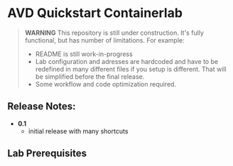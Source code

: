 # AVD Quickstart Containerlab

> **WARNING**
> This repository is still under construction. It's fully functional, but has number of limitations.
> For example:
> - README is still work-in-progress
> - Lab configuration and adresses are hardcoded and have to be redefined in many different files if you setup is different. That will be simplified before the final release.
> - Some workflow and code optimization required.

## Release Notes:

- **0.1**
  - initial release with many shortcuts

## Lab Prerequisites